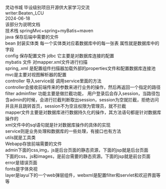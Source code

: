 灵动书城 毕设级别项目开源供大家学习交流  
writer:Beaten_LCU  
2024-06-18  
该部分为说明文档  
技术栈 springMvc+spring+myBatis+maven  
java 保存后端中需要的文件  
bean 封装实体类 每一个实体类对应着数据库中的每一张表 属性就是数据库中的字段  
config 保存配置文件  jdbc 它主要是对数据库连接的配置  
mybatis 文件 对mapper.xml文件进行扫描  
spring,.xml 是配置组件扫描器加载外部的properties文件和配置数据库连接池  
mvc是主要对视图解析器的配置  
controller 导入service层  调用service里面的方法  
controller会接收前端传来的参数来进行业务的操作，然后再返回一个指定的路径  
filter adminfiter 功能主要是做拦截功能， 用户登录后会存入session，当路径包含admin的时候，会进行拦截判断取出session，session为空就拦截，拒绝访问并且并且跳转首页，session不为空且权限为管理员，就不拦截  
mapper文件主要是对数据库进行数据持久化的操作，其方法语句都是针对数据库操作的  
xml文件中的sql语句就是针对数据库操作的具体的实现  
service则是业务处理和数据库的一些处理，有接口也有方法  
utils就是工具类  
Webapp存放前端需要的文件  
admin下面的css,img，js是后台页面的静态资源，下面的jsp就是后台页面  
下面的css，js和images，是前台需要的静态资源。下面的jsp就是前台页面  
error是错误页面  
fonts是字体央视  
layer是layui下的一个web弹层组件，webxml是配置filter和servlet和欢迎界面等等
